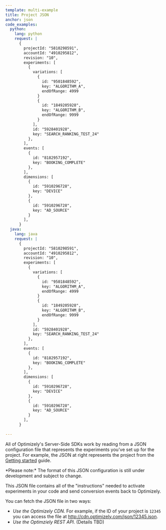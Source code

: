 ```yaml
---
template: multi-example
title: Project JSON
anchor: json
code_examples:
  python:
    lang: python
    request: |
      {
        projectId: "5810298591",
        accountId: "4910295812",
        revision: "10",
        experiments: [
          {
            variations: [
              {
                id: "9501848592",
                key: "ALGORITHM_A",
                endOfRange: 4999
              }
              {
                id: "1849205928",
                key: "ALGORITHM_B",
                endOfRange: 9999
              }
            ],
            id: "5928401928",
            key: "SEARCH_RANKING_TEST_24"
          },
        ],
        events: [
          {
            id: "8182957192",
            key: "BOOKING_COMPLETE"
          },
        ],
        dimensions: [
          {
            id: "5910296728",
            key: "DEVICE"
          },
          {
            id: "5910296728",
            key: "AD_SOURCE"
          }
        ],
      }
  java:
    lang: java
    request: |
      {
        projectId: "5810298591",
        accountId: "4910295812",
        revision: "10",
        experiments: [
          {
            variations: [
              {
                id: "9501848592",
                key: "ALGORITHM_A",
                endOfRange: 4999
              }
              {
                id: "1849205928",
                key: "ALGORITHM_B",
                endOfRange: 9999
              }
            ],
            id: "5928401928",
            key: "SEARCH_RANKING_TEST_24"
          },
        ],
        events: [
          {
            id: "8182957192",
            key: "BOOKING_COMPLETE"
          },
        ],
        dimensions: [
          {
            id: "5910296728",
            key: "DEVICE"
          },
          {
            id: "5910296728",
            key: "AD_SOURCE"
          }
        ],
      }
 
---
```


All of Optimizely's Server-Side SDKs work by reading from a JSON configuration file that represents the experiments you've set up for the project. For example, the JSON at right represents the project from the [Getting started](/server/getting-started) guide.

<div class="attention attention--warning push--bottom">*Please note:* The format of this JSON configuration is still under development and subject to change.</div>

This JSON file contains all of the "instructions" needed to activate experiments in your code and send conversion events back to Optimizely.

You can fetch the JSON file in two ways:

* *Use the Optimizely CDN.*  For example, if the ID of your project is `12345` you can access the file at http://cdn.optimizely.com/json/12345.json.
* *Use the Optimziely REST API.* (Details TBD)
